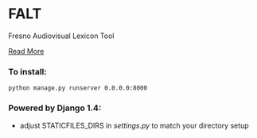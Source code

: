 FALT
====

Fresno Audiovisual Lexicon Tool

[Read More](http://67.182.100.26:3000/falt)

### To install:

	python manage.py runserver 0.0.0.0:8000

### Powered by Django 1.4:

* adjust STATICFILES\_DIRS  in _settings.py_ to match your directory setup
